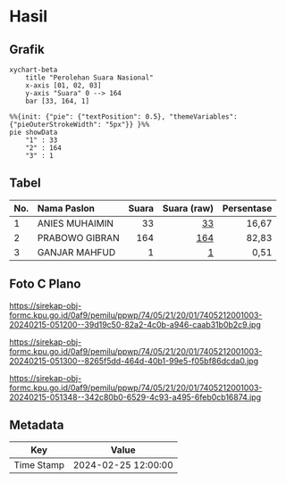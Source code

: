 # Hasil

## Grafik

```mermaid
xychart-beta
    title "Perolehan Suara Nasional"
    x-axis [01, 02, 03]
    y-axis "Suara" 0 --> 164
    bar [33, 164, 1]
```

```mermaid
%%{init: {"pie": {"textPosition": 0.5}, "themeVariables": {"pieOuterStrokeWidth": "5px"}} }%%
pie showData
    "1" : 33
    "2" : 164
    "3" : 1
```

## Tabel

| No. | Nama Paslon    | Suara | Suara (raw) | Persentase |
|:--- |:-------------- | -----:| -----------:| ----------:|
| 1   | ANIES MUHAIMIN | 33    | [33][p-1]   | 16,67      |
| 2   | PRABOWO GIBRAN | 164   | [164][p-2]  | 82,83      |
| 3   | GANJAR MAHFUD  | 1     | [1][p-3]    | 0,51       |


[p-1]: https://github.com/gigit-pemilu/pemilu-2024/blob/main/pilpres/hitung-suara/sub/74-sulawesi-tenggara/sub/05-konawe-selatan/sub/21-basala/sub/2001-iwoimendoro/sub/003-tps/sub/paslon-1.txt
[p-2]: https://github.com/gigit-pemilu/pemilu-2024/blob/main/pilpres/hitung-suara/sub/74-sulawesi-tenggara/sub/05-konawe-selatan/sub/21-basala/sub/2001-iwoimendoro/sub/003-tps/sub/paslon-2.txt
[p-3]: https://github.com/gigit-pemilu/pemilu-2024/blob/main/pilpres/hitung-suara/sub/74-sulawesi-tenggara/sub/05-konawe-selatan/sub/21-basala/sub/2001-iwoimendoro/sub/003-tps/sub/paslon-3.txt

## Foto C Plano

https://sirekap-obj-formc.kpu.go.id/0af9/pemilu/ppwp/74/05/21/20/01/7405212001003-20240215-051200--39d19c50-82a2-4c0b-a946-caab31b0b2c9.jpg

https://sirekap-obj-formc.kpu.go.id/0af9/pemilu/ppwp/74/05/21/20/01/7405212001003-20240215-051300--8265f5dd-464d-40b1-99e5-f05bf86dcda0.jpg

https://sirekap-obj-formc.kpu.go.id/0af9/pemilu/ppwp/74/05/21/20/01/7405212001003-20240215-051348--342c80b0-6529-4c93-a495-6feb0cb16874.jpg


## Metadata

| Key        | Value               |
| ---------- | ------------------- |
| Time Stamp | 2024-02-25 12:00:00 |



